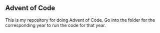 ## Advent of Code

This is my repository for doing Advent of Code. Go into the folder for the corresponding year to run the code for that year.